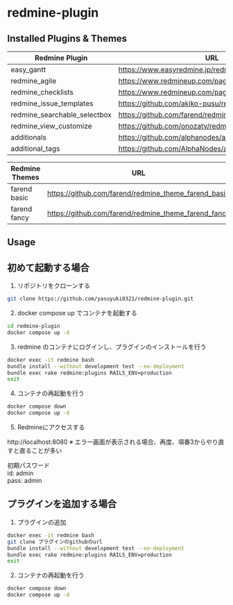# redmine-plugin

## Installed Plugins & Themes

| Redmine Plugin | URL |
|--- |--- |
| easy_gantt | https://www.easyredmine.jp/redmine-gantt-plugin |
| redmine_agile | https://www.redmineup.com/pages/ja/plugins/agile |
| redmine_checklists | https://www.redmineup.com/pages/plugins/checklists |
| redmine_issue_templates | https://github.com/akiko-pusu/redmine_issue_templates |
| redmine_searchable_selectbox | https://github.com/farend/redmine_searchable_selectbox |
| redmine_view_customize | https://github.com/onozaty/redmine-view-customize |
| additionals | https://github.com/alphanodes/additionals |
| additional_tags | https://github.com/AlphaNodes/additional_tags |

| Redmine Themes | URL |
|--- |--- |
| farend basic | https://github.com/farend/redmine_theme_farend_basic|
| farend fancy | https://github.com/farend/redmine_theme_farend_fancy|

## Usage

## 初めて起動する場合

1. リポジトリをクローンする

```sh
git clone https://github.com/yasuyuki0321/redmine-plugin.git
```

2. docker compose up でコンテナを起動する

```sh
cd redmine-plugin
docker compose up -d
```

3. redmine のコンテナにログインし、プラグインのインストールを行う

```sh
docker exec -it redmine bash
bundle install --without development test --no-deployment
bundle exec rake redmine:plugins RAILS_ENV=production
exit
```

4. コンテナの再起動を行う

```sh
docker compose down
docker compose up -d
```

5. Redmineにアクセスする

http://localhost:8080
※ エラー画面が表示される場合、再度、項番3からやり直すと直ることが多い

初期パスワード  
id: admin  
pass: admin

## プラグインを追加する場合

1. プラグインの追加

```sh
docker exec -it redmine bash
git clone プラグインのgithubのurl
bundle install --without development test --no-deployment
bundle exec rake redmine:plugins RAILS_ENV=production
exit
```

2. コンテナの再起動を行う

```sh
docker compose down
docker compose up -d
```
